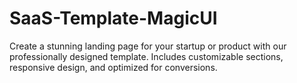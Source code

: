# SaaS-Template-MagicUI
Create a stunning landing page for your startup or product with our professionally designed template. Includes customizable sections, responsive design, and optimized for conversions.

